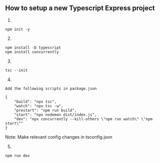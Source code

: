 ## How to setup a new Typescript Express project

1. 
```
npm init -y
```

2. 
```
npm install -D typescript
npm install concurrently

```

3. 
```
tsc --init
```

4. 
```
Add the following scripts in package.json

{
    "build": "npx tsc",
    "watch": "npx tsc -w",
    "prestart": "npm run build",
    "start": "npx nodemon dist/index.js",
    "dev": "npx concurrently --kill-others \"npm run watch\" \"npm start\""
}

```

Note: Make relevant config changes in tsconfig.json

5. 
```
npm run dev
```